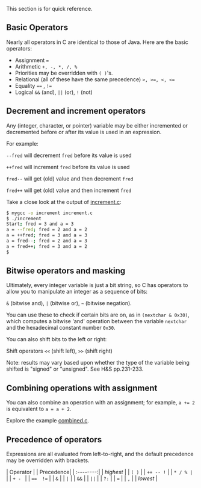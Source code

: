This section is for quick reference.

## Basic Operators

Nearly all operators in C are identical to those of Java.
Here are the basic operators:

- Assignment
    `=`
- Arithmetic
    `+, -, *, /, %`
- Priorities may be overridden with `( )`'s.
- Relational (all of these have the same precedence)
    `>, >=, <, <=`
- Equality
    `==` , `!=`
- Logical
    `&&` (and), `||` (or), `!` (not)

## Decrement and increment operators

Any (integer, character, or pointer) variable may be either incremented or decremented before or after its value is used in an expression.

For example:

`--fred`  will decrement `fred` before its value is used

`++fred`  will increment `fred` before its value is used

`fred--`  will get (old) value and then decrement `fred`

`fred++`  will get (old) value and then increment `fred`

Take a close look at the output of [increment.c](https://github.com/CS50Dartmouth21FS1/examples/blob/main/increment.c):

```bash
$ mygcc -o increment increment.c
$ ./increment 
Start; fred = 3 and a = 3
a = --fred; fred = 2 and a = 2
a = ++fred; fred = 3 and a = 3
a = fred--; fred = 2 and a = 3
a = fred++; fred = 3 and a = 2
$ 
```

## Bitwise operators and masking

Ultimately, every integer variable is just a bit string, so C has operators to allow you to manipulate an integer as a sequence of bits:

`&` (bitwise and), `|` (bitwise or), `~` (bitwise negation).

You can use these to check if certain bits are on, as in `(nextchar & 0x30)`, which computes a bitwise 'and' operation between the variable `nextchar` and the hexadecimal constant number `0x30`.

You can also shift bits to the left or right:

Shift operators `<<` (shift left), `>>` (shift right)

Note: results may vary based upon whether the type of the variable being shifted is "signed" or "unsigned".
See H&S pp.231-233.

## Combining operations with assignment

You can also combine an operation with an assignment;
for example, `a += 2` is equivalent to `a = a + 2`.

Explore the example [combined.c](https://github.com/CS50Dartmouth21FS1/examples/blob/main/combined.c).


## Precedence of operators

Expressions are all evaluated from left-to-right, and the default precedence may be overridden with brackets.

| Operator  |
| Precedence|
| :--------:|
| *highest* |
| `( )`     |
| `++ -- !` |
| `* / % |` |
| `+ - `    |
| `==  !=`  |
| `&`       |
| `|`       |
| `&&`      |
| `||`      |
| `?:`      |
| `=`       |
| `,`       |
| *lowest*  |
